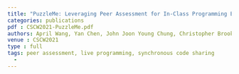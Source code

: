```yaml
---
title: "PuzzleMe: Leveraging Peer Assessment for In-Class Programming Exercises (to appear)"
categories: publications
pdf : CSCW2021-PuzzleMe.pdf
authors: April Wang, Yan Chen, John Joon Young Chung, Christopher Brooks, Steve Oney
venue : CSCW2021
type : full
tags: peer assessment, live programming, synchronous code sharing
  - 
---
```

